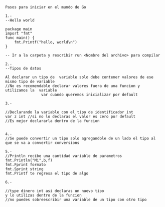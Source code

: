     Pasos para iniciar en el mundo de Go

    1.- 
    --Hello world

    package main
    import "fmt"
    func main() {
        fmt.Printf("hello, world\n")
    }

    -- Ir a la carpeta y rescribir run <Nombre del archivo> para compilar

    2.-
    --Tipos de datos

    Al declarar un tipo de  variable solo debe contener valores de ese mismo tipo de variable
    //No es recomendable declarar valores fuera de una funcion y utilizamos la  variable
                    var cuando queremos inicializar por default
    
    3.-

    //Declarando la variable con el tipo de identificador int
    var z int //si no lo declaras el valor es cero por default   
    //Es mejor declararla dentro de la funcion
        

    4.-
    //Se puede convertir un tipo solo agregandole de un lado el tipo al que se va a convertir conversions

    5.-
    //Println recibe una cantidad variable de parametros fmt.Println("Mi",b,f)
    fmt.Fprint formato
    fmt.Sprint string
    fmt.Printf te regresa el tipo de algo

    6.-

    //type dinero int asi declaras un nuevo tipo
    y lo utilizas dentro de la funcion
    //no puedes sobreescribir una variable de un tipo con otro tipo











